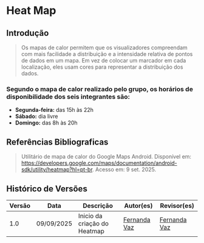 # Heat Map

## Introdução
>Os mapas de calor permitem que os visualizadores compreendam com mais facilidade a distribuição e a intensidade relativa de pontos de dados em um mapa. Em vez de colocar um marcador em cada localização, eles usam cores para representar a distribuição dos dados.



### Segundo o mapa de calor realizado pelo grupo, os horários de disponibilidade dos seis integrantes são:

- **Segunda-feira:** das 15h às 22h
- **Sábado:** dia livre
- **Domingo:** das 8h às 20h







## Referências Bibliograficas
>Utilitário de mapa de calor do Google Maps Android. Disponível em: <https://developers.google.com/maps/documentation/android-sdk/utility/heatmap?hl=pt-br>. Acesso em: 9 set. 2025.



## Histórico de Versões
| Versão | Data | Descrição | Autor(es) | Revisor(es) |
|--------|------|-----------|-----------|-------------|
| 1.0 | 09/09/2025 | Inicio da criação do Heatmap  | [Fernanda Vaz](https://github.com/Fernandavazgit1) | [Fernanda Vaz ](https://github.com/Fernandavazgit1) |